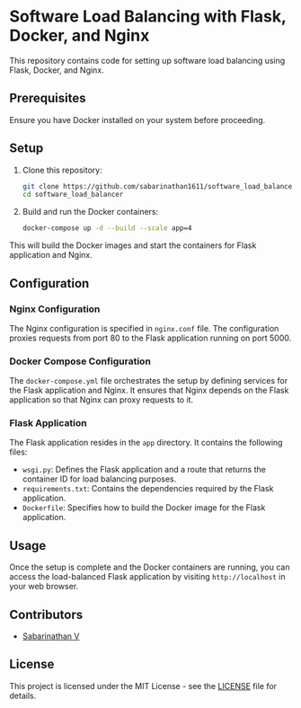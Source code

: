 # Software Load Balancing with Flask, Docker, and Nginx

This repository contains code for setting up software load balancing using Flask, Docker, and Nginx.

## Prerequisites

Ensure you have Docker installed on your system before proceeding.

## Setup

1. Clone this repository:

   ```bash
   git clone https://github.com/sabarinathan1611/software_load_balancer.git
   cd software_load_balancer
   ```

2. Build and run the Docker containers:

   ```bash
   docker-compose up -d --build --scale app=4
   ```

This will build the Docker images and start the containers for Flask application and Nginx.

## Configuration

### Nginx Configuration

The Nginx configuration is specified in `nginx.conf` file. The configuration proxies requests from port 80 to the Flask application running on port 5000.

### Docker Compose Configuration

The `docker-compose.yml` file orchestrates the setup by defining services for the Flask application and Nginx. It ensures that Nginx depends on the Flask application so that Nginx can proxy requests to it.

### Flask Application

The Flask application resides in the `app` directory. It contains the following files:

- `wsgi.py`: Defines the Flask application and a route that returns the container ID for load balancing purposes.
- `requirements.txt`: Contains the dependencies required by the Flask application.
- `Dockerfile`: Specifies how to build the Docker image for the Flask application.

## Usage

Once the setup is complete and the Docker containers are running, you can access the load-balanced Flask application by visiting `http://localhost` in your web browser.

## Contributors

- [Sabarinathan V](https://github.com/sabarinathan1611)

## License

This project is licensed under the MIT License - see the [LICENSE](LICENSE) file for details.
